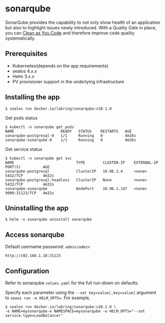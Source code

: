 # sonarqube

SonarQube provides the capability to not only show health of an application but also to highlight issues newly introduced. With a Quality Gate in place, you can [Clean as You Code](https://www.sonarsource.com/blog/clean-as-you-code/) and therefore improve code quality systematically.

## Prerequisites

- Kubernetes(depends on the app requirements)
- sealos 4.x.x
- Helm 3.x.x
- PV provisioner support in the underlying infrastructure

## Installing the app

```shell
$ sealos run docker.io/labring/sonarqube:v10.1.0
```

Get pods status

```shell
$ kubectl -n sonarqube get pods
NAME                     READY   STATUS    RESTARTS   AGE
sonarqube-postgresql-0   1/1     Running   0          4m26s
sonarqube-sonarqube-0    1/1     Running   0          4m26s
```

Get service status

```shell
$ kubectl -n sonarqube get svc
NAME                            TYPE        CLUSTER-IP    EXTERNAL-IP   PORT(S)          AGE
sonarqube-postgresql            ClusterIP   10.96.3.4     <none>        5432/TCP         4m32s
sonarqube-postgresql-headless   ClusterIP   None          <none>        5432/TCP         4m32s
sonarqube-sonarqube             NodePort    10.96.1.147   <none>        9000:31123/TCP   4m32s
```

## Uninstalling the app

```shell
$ helm -n sonarqube uninstall sonarqube
```

## Access sonarqube

Default username passwrod: `admin/admin`
```
http://192.168.1.10:31123
```

## Configuration

Refer to sonarqube `values.yaml` for the full run-down on defaults.

Specify each parameter using the `--set key=value[,key=value]` argument to `seaos run -e HELM_OPTS=`. For example,

```shell
$ sealos run docker.io/labring/sonarqube:v10.1.0 \
-e NAME=mysonarqube-e NAMESPACE=mysonarqube -e HELM_OPTS="--set service.type=LoadBalancer"
```
